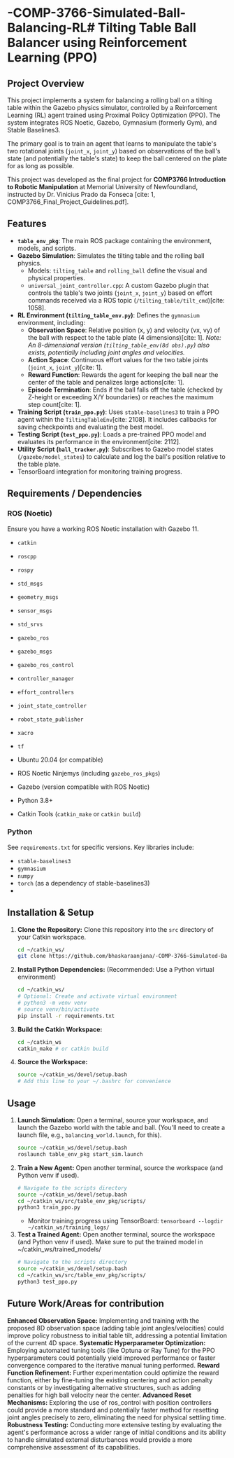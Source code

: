 # -COMP-3766-Simulated-Ball-Balancing-RL# Tilting Table Ball Balancer using Reinforcement Learning (PPO)

## Project Overview

This project implements a system for balancing a rolling ball on a tilting table within the Gazebo physics simulator, controlled by a Reinforcement Learning (RL) agent trained using Proximal Policy Optimization (PPO). The system integrates ROS Noetic, Gazebo, Gymnasium (formerly Gym), and Stable Baselines3.

The primary goal is to train an agent that learns to manipulate the table's two rotational joints (`joint_x`, `joint_y`) based on observations of the ball's state (and potentially the table's state) to keep the ball centered on the plate for as long as possible.

This project was developed as the final project for **COMP3766 Introduction to Robotic Manipulation** at Memorial University of Newfoundland, instructed by Dr. Vinicius Prado da Fonseca [cite: 1, COMP3766_Final_Project_Guidelines.pdf].

## Features

* **`table_env_pkg`**: The main ROS package containing the environment, models, and scripts.
* **Gazebo Simulation**: Simulates the tilting table and the rolling ball physics.
    * Models: `tilting_table` and `rolling_ball` define the visual and physical properties.
    * `universal_joint_controller.cpp`: A custom Gazebo plugin that controls the table's two joints (`joint_x`, `joint_y`) based on effort commands received via a ROS topic (`/tilting_table/tilt_cmd`)[cite: 1058].
* **RL Environment (`tilting_table_env.py`)**: Defines the `gymnasium` environment, including:
    * **Observation Space**: Relative position (x, y) and velocity (vx, vy) of the ball with respect to the table plate (4 dimensions)[cite: 1]. *Note: An 8-dimensional version (`tilting_table_env(8d obs).py`) also exists, potentially including joint angles and velocities.*
    * **Action Space**: Continuous effort values for the two table joints (`joint_x`, `joint_y`)[cite: 1].
    * **Reward Function**: Rewards the agent for keeping the ball near the center of the table and penalizes large actions[cite: 1].
    * **Episode Termination**: Ends if the ball falls off the table (checked by Z-height or exceeding X/Y boundaries) or reaches the maximum step count[cite: 1].
* **Training Script (`train_ppo.py`)**: Uses `stable-baselines3` to train a PPO agent within the `TiltingTableEnv`[cite: 2108]. It includes callbacks for saving checkpoints and evaluating the best model.
* **Testing Script (`test_ppo.py`)**: Loads a pre-trained PPO model and evaluates its performance in the environment[cite: 2112].
* **Utility Script (`ball_tracker.py`)**: Subscribes to Gazebo model states (`/gazebo/model_states`) to calculate and log the ball's position relative to the table plate.
* TensorBoard integration for monitoring training progress.

## Requirements / Dependencies

### ROS (Noetic)

Ensure you have a working ROS Noetic installation with Gazebo 11.

* `catkin`
* `roscpp`
* `rospy` 
* `std_msgs` 
* `geometry_msgs` 
* `sensor_msgs` 
* `std_srvs` 
* `gazebo_ros`
* `gazebo_msgs`
* `gazebo_ros_control`
* `controller_manager`
* `effort_controllers`
* `joint_state_controller`
* `robot_state_publisher`
* `xacro`
* `tf`

* Ubuntu 20.04 (or compatible)
* ROS Noetic Ninjemys (including `gazebo_ros_pkgs`)
* Gazebo (version compatible with ROS Noetic)
* Python 3.8+
* Catkin Tools (`catkin_make` or `catkin build`)
  
### Python

See `requirements.txt` for specific versions. Key libraries include:

* `stable-baselines3`
* `gymnasium`
* `numpy`
* `torch` (as a dependency of stable-baselines3)
* 
## Installation & Setup

1.  **Clone the Repository:** Clone this repository into the `src` directory of your Catkin workspace.
    ```bash
    cd ~/catkin_ws/
    git clone https://github.com/bhaskaraanjana/-COMP-3766-Simulated-Ball-Balancing-RL.git
    ```
2.  **Install Python Dependencies:** (Recommended: Use a Python virtual environment)
    ```bash
    cd ~/catkin_ws/
    # Optional: Create and activate virtual environment
    # python3 -m venv venv
    # source venv/bin/activate
    pip install -r requirements.txt
    ```
3.  **Build the Catkin Workspace:**
    ```bash
    cd ~/catkin_ws
    catkin_make # or catkin build
    ```
4.  **Source the Workspace:**
    ```bash
    source ~/catkin_ws/devel/setup.bash
    # Add this line to your ~/.bashrc for convenience
    ```

## Usage

1.  **Launch Simulation:** Open a terminal, source your workspace, and launch the Gazebo world with the table and ball. (You'll need to create a launch file, e.g., `balancing_world.launch`, for this).
    ```bash
    source ~/catkin_ws/devel/setup.bash
    roslaunch table_env_pkg start_sim.launch 
    ```
2.  **Train a New Agent:** Open another terminal, source the workspace (and Python venv if used).
    ```bash
    # Navigate to the scripts directory
    source ~/catkin_ws/devel/setup.bash
    cd ~/catkin_ws/src/table_env_pkg/scripts/
    python3 train_ppo.py
    ```
    * Monitor training progress using TensorBoard: `tensorboard --logdir ~/catkin_ws/training_logs/`
3.  **Test a Trained Agent:** Open another terminal, source the workspace (and Python venv if used). Make sure to put the trained model in ~/catkin_ws/trained_models/
    ```bash
    # Navigate to the scripts directory
    source ~/catkin_ws/devel/setup.bash
    cd ~/catkin_ws/src/table_env_pkg/scripts/
    python3 test_ppo.py
    ```

## Future Work/Areas for contribution
**Enhanced Observation Space:** Implementing and training with the proposed 8D observation space (adding table joint angles/velocities) could improve policy robustness to initial table tilt, addressing a potential limitation of the current 4D space.
**Systematic Hyperparameter Optimization:** Employing automated tuning tools (like Optuna or Ray Tune) for the PPO hyperparameters could potentially yield improved performance or faster convergence compared to the iterative manual tuning performed.
**Reward Function Refinement:** Further experimentation could optimize the reward function, either by fine-tuning the existing centering and action penalty constants or by investigating alternative structures, such as adding penalties for high ball velocity near the center.
**Advanced Reset Mechanisms:** Exploring the use of ros_control with position controllers could provide a more standard and potentially faster method for resetting joint angles precisely to zero, eliminating the need for physical settling time.
**Robustness Testing:** Conducting more extensive testing by evaluating the agent's performance across a wider range of initial conditions and its ability to handle simulated external disturbances would provide a more comprehensive assessment of its capabilities.

